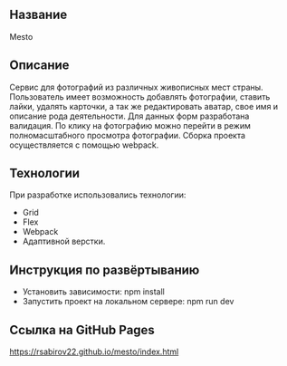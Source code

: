 ## Название

Mesto

## Описание

Сервис для фотографий из различных живописных мест страны. Пользователь имеет возможность добавлять фотографии, ставить лайки, удалять карточки, а так же редактировать аватар, свое имя и описание рода деятельности. Для данных форм разработана валидация. По клику на фотографию можно перейти в режим полномасштабного просмотра фотографии.
Сборка проекта осуществляется с помощью webpack.

## Технологии

При разработке использовались технологии:
- Grid
- Flex
- Webpack
- Адаптивной верстки.

## Инструкция по развёртыванию

- Установить зависимости: npm install
- Запустить проект на локальном сервере: npm run dev


## Ссылка на GitHub Pages

https://rsabirov22.github.io/mesto/index.html

